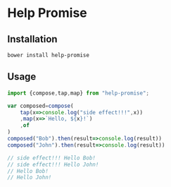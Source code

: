 # Help Promise
## Installation
```
bower install help-promise 
```
## Usage
```javascript 
import {compose,tap,map} from "help-promise";

var composed=compose(
    tap(x=>console.log("side effect!!!",x))
    ,map(x=>`Hello, ${x}!`)
    ,of
)
composed("Bob").then(result=>console.log(result)) 
composed("John").then(result=>console.log(result))

// side effect!!! Hello Bob! 
// side effect!!! Hello John!
// Hello Bob!  
// Hello John!
```


